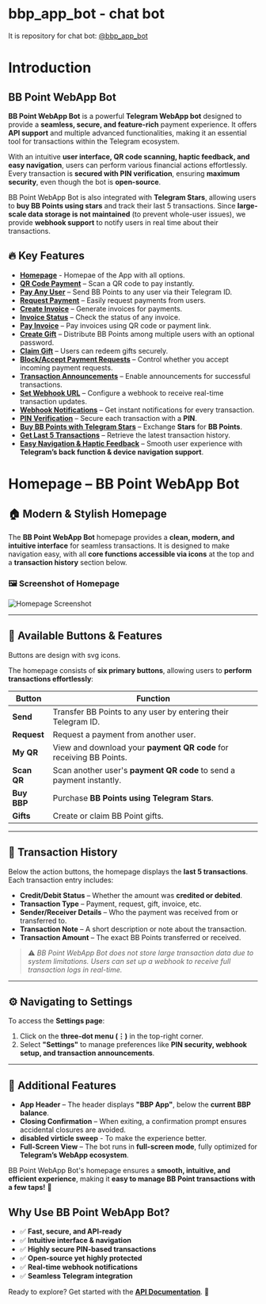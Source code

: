 # bbp_app_bot - chat bot
It is repository for chat bot: [@bbp_app_bot](https://t.me/bbp_app_bot)

# Introduction

## BB Point WebApp Bot  

**BB Point WebApp Bot** is a powerful **Telegram WebApp bot** designed to provide a **seamless, secure, and feature-rich** payment experience. It offers **API support** and multiple advanced functionalities, making it an essential tool for transactions within the Telegram ecosystem.  

With an intuitive **user interface, QR code scanning, haptic feedback, and easy navigation**, users can perform various financial actions effortlessly. Every transaction is **secured with PIN verification**, ensuring **maximum security**, even though the bot is **open-source**.  

BB Point WebApp Bot is also integrated with **Telegram Stars**, allowing users to **buy BB Points using stars** and track their last 5 transactions. Since **large-scale data storage is not maintained** (to prevent whole-user issues), we provide **webhook support** to notify users in real time about their transactions.  

## 🔥 Key Features  

- **[Homepage](#-modern--stylish-homepage)** - Homepae of the App with all options.
- **[QR Code Payment](api/send-payment.md)** – Scan a QR code to pay instantly.  
- **[Pay Any User](api/send-payment.md)** – Send BB Points to any user via their Telegram ID.  
- **[Request Payment](api/request.md)** – Easily request payments from users.  
- **[Create Invoice](api/create-invoice.md)** – Generate invoices for payments.  
- **[Invoice Status](api/invoice-status.md)** – Check the status of any invoice.  
- **[Pay Invoice](api/send-payment.md)** – Pay invoices using QR code or payment link.  
- **[Create Gift](api/create-gift.md)** – Distribute BB Points among multiple users with an optional password.  
- **[Claim Gift](api/claim-gift.md)** – Users can redeem gifts securely.  
- **[Block/Accept Payment Requests](api/get-settings.md)** – Control whether you accept incoming payment requests.  
- **[Transaction Announcements](api/get-settings.md)** – Enable announcements for successful transactions.  
- **[Set Webhook URL](api/update-settings.md)** – Configure a webhook to receive real-time transaction updates.  
- **[Webhook Notifications](api/webhook-types.md)** – Get instant notifications for every transaction.  
- **[PIN Verification](api/update-settings.md)** – Secure each transaction with a **PIN**.  
- **[Buy BB Points with Telegram Stars](api/BBP-purchase.md)** – Exchange **Stars** for **BB Points**.  
- **[Get Last 5 Transactions](api/account.md)** – Retrieve the latest transaction history.  
- **[Easy Navigation & Haptic Feedback](README.md)** – Smooth user experience with **Telegram’s back function & device navigation support**.


# Homepage – BB Point WebApp Bot  

## 🏠 Modern & Stylish Homepage  

The **BB Point WebApp Bot** homepage provides a **clean, modern, and intuitive interface** for seamless transactions. It is designed to make navigation easy, with all **core functions accessible via icons** at the top and a **transaction history** section below.  

### 🖼️ Screenshot of Homepage  
![Homepage Screenshot](https://i.ibb.co/2Ys44TPd/1000009574-portrait.png)  

---

## 🔹 **Available Buttons & Features** 
Buttons are design with svg icons.

The homepage consists of **six primary buttons**, allowing users to **perform transactions effortlessly**:  

| Button  | Function |
|---------|----------|
| **Send** | Transfer BB Points to any user by entering their Telegram ID. |
| **Request** | Request a payment from another user. |
| **My QR** | View and download your **payment QR code** for receiving BB Points. |
| **Scan QR** | Scan another user's **payment QR code** to send a payment instantly. |
| **Buy BBP** | Purchase **BB Points using Telegram Stars**. |
| **Gifts** | Create or claim BB Point gifts. |

---

## 📌 **Transaction History**  

Below the action buttons, the homepage displays the **last 5 transactions**. Each transaction entry includes:  

- **Credit/Debit Status** – Whether the amount was **credited or debited**.  
- **Transaction Type** – Payment, request, gift, invoice, etc.  
- **Sender/Receiver Details** – Who the payment was received from or transferred to.  
- **Transaction Note** – A short description or note about the transaction.  
- **Transaction Amount** – The exact BB Points transferred or received.  

> ⚠️ *BB Point WebApp Bot does not store large transaction data due to system limitations. Users can set up a webhook to receive full transaction logs in real-time.*  

---

## ⚙️ **Navigating to Settings**  

To access the **Settings page**:  

1. Click on the **three-dot menu (⋮)** in the top-right corner.  
2. Select **"Settings"** to manage preferences like **PIN security, webhook setup, and transaction announcements**.  

---

## 📌 **Additional Features**  

- **App Header** – The header displays **"BBP App"**, below the **current BBP balance**.  
- **Closing Confirmation** – When exiting, a confirmation prompt ensures accidental closures are avoided.
- **disabled virticle sweep** - To make the experience better.
- **Full-Screen View** – The bot runs in **full-screen mode**, fully optimized for **Telegram’s WebApp ecosystem**.  

BB Point WebApp Bot's homepage ensures a **smooth, intuitive, and efficient experience**, making it **easy to manage BB Point transactions with a few taps!** 🚀  

## Why Use BB Point WebApp Bot?  
- ✅ **Fast, secure, and API-ready**  
- ✅ **Intuitive interface & navigation**  
- ✅ **Highly secure PIN-based transactions**  
- ✅ **Open-source yet highly protected**  
- ✅ **Real-time webhook notifications**  
- ✅ **Seamless Telegram integration**  

Ready to explore? Get started with the **[API Documentation](SUMMARY.md)**. 🚀
